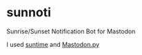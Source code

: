 # sunnoti
Sunrise/Sunset Notification Bot for Mastodon

I used [suntime](https://github.com/SatAgro/suntime) and [Mastodon.py](https://github.com/halcy/Mastodon.py)
